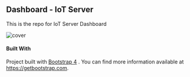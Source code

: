## Dashboard - IoT Server



This is the repo for IoT Server Dashboard

![cover](https://user-images.githubusercontent.com/1998766/76209442-c9495a00-61f9-11ea-91ad-6a3f9867830f.png)

#### Built With

Project built with [Bootstrap 4](https://getbootstrap.com/docs/4.4/getting-started/introduction/) . You can find more information available at https://getbootstrap.com.

